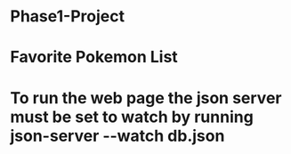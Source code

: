 # Phase1-Project
# Favorite Pokemon List


# To run the web page the json server must be set to watch by running json-server --watch db.json

#